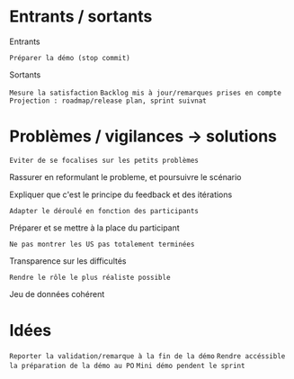 # Entrants / sortants
Entrants

`Préparer la démo (stop commit)`

Sortants

`Mesure la satisfaction`
`Backlog mis à jour/remarques prises en compte`
`Projection : roadmap/release plan, sprint suivnat`

# Problèmes / vigilances -> solutions

`Eviter de se focalises sur les petits problèmes`

Rassurer en reformulant le probleme, et poursuivre le scénario

Expliquer que c'est le principe du feedback et des itérations

`Adapter le déroulé en fonction des participants`

Préparer et se mettre à la place du participant

`Ne pas montrer les US pas totalement terminées`

Transparence sur les difficultés

`Rendre le rôle le plus réaliste possible`

Jeu de données cohérent

# Idées

`Reporter la validation/remarque à la fin de la démo`
`Rendre accéssible la préparation de la démo au PO`
`Mini démo pendent le sprint`
